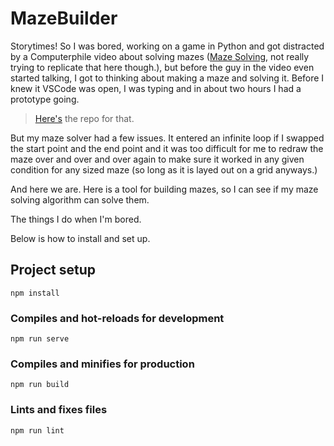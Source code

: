 # MazeBuilder

Storytimes!  So I was bored, working on a game in Python and got distracted by a Computerphile video about solving mazes ([Maze Solving](https://www.youtube.com/watch?v=rop0W4QDOUI), not really trying to replicate that here though.), but before the guy in the video even started talking, I got to thinking about making a maze and solving it.  Before I knew it VSCode was open, I was typing and in about two hours I had a prototype going.

> [Here's](https://github.com/jckuhl/JavaScript-Maze) the repo for that.

But my maze solver had a few issues.  It entered an infinite loop if I swapped the start point and the end point and it was too difficult for me to redraw the maze over and over and over again to make sure it worked in any given condition for any sized maze (so long as it is layed out on a grid anyways.)

And here we are.  Here is a tool for building mazes, so I can see if my maze solving algorithm can solve them.

The things I do when I'm bored.

Below is how to install and set up.


## Project setup
```
npm install
```

### Compiles and hot-reloads for development
```
npm run serve
```

### Compiles and minifies for production
```
npm run build
```

### Lints and fixes files
```
npm run lint
```
